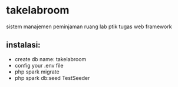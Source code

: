 # takelabroom
sistem manajemen peminjaman ruang lab ptik tugas web framework
<h2>instalasi:</h2>
<ul> 
<li>create db name: takelabroom</li>
<li>config your .env file</li>
<li>php spark migrate</li>
<li>php spark db:seed TestSeeder</li>
</ul>
